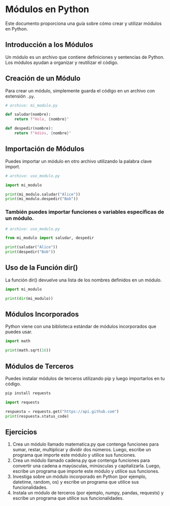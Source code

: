 # Módulos en Python

Este documento proporciona una guía sobre cómo crear y utilizar módulos en Python.

## Introducción a los Módulos

Un módulo es un archivo que contiene definiciones y sentencias de Python. Los módulos ayudan a organizar y reutilizar el código.

## Creación de un Módulo

Para crear un módulo, simplemente guarda el código en un archivo con extensión `.py`.

```python
# archivo: mi_modulo.py

def saludar(nombre):
    return f"Hola, {nombre}"

def despedir(nombre):
    return f"Adiós, {nombre}"
```

## Importación de Módulos
Puedes importar un módulo en otro archivo utilizando la palabra clave import.

```python
# archivo: uso_modulo.py

import mi_modulo

print(mi_modulo.saludar("Alice"))
print(mi_modulo.despedir("Bob"))
```
### También puedes importar funciones o variables específicas de un módulo.

```python
# archivo: uso_modulo.py

from mi_modulo import saludar, despedir

print(saludar("Alice"))
print(despedir("Bob"))
```

## Uso de la Función dir()
La función dir() devuelve una lista de los nombres definidos en un módulo.

```python
import mi_modulo

print(dir(mi_modulo))
```

## Módulos Incorporados
Python viene con una biblioteca estándar de módulos incorporados que puedes usar.

```python
import math

print(math.sqrt(16))
```

## Módulos de Terceros
Puedes instalar módulos de terceros utilizando pip y luego importarlos en tu código.

```sh
pip install requests
```
```python
import requests

respuesta = requests.get("https://api.github.com")
print(respuesta.status_code)
```

## Ejercicios
1. Crea un módulo llamado matematica.py que contenga funciones para sumar, restar, multiplicar y dividir dos números. Luego, escribe un programa que importe este módulo y utilice sus funciones.
2. Crea un módulo llamado cadena.py que contenga funciones para convertir una cadena a mayúsculas, minúsculas y capitalizarla. Luego, escribe un programa que importe este módulo y utilice sus funciones.
3. Investiga sobre un módulo incorporado en Python (por ejemplo, datetime, random, os) y escribe un programa que utilice sus funcionalidades.
4. Instala un módulo de terceros (por ejemplo, numpy, pandas, requests) y escribe un programa que utilice sus funcionalidades.
